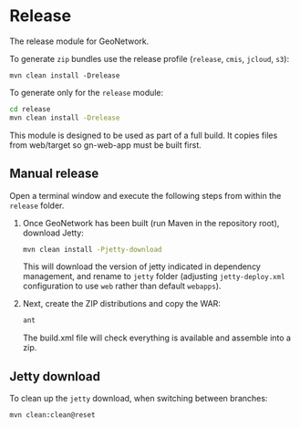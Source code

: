 Release
=======

The release module for GeoNetwork.

To generate ``zip`` bundles use the release profile (``release``, ``cmis``, ``jcloud``, ``s3``):
```
mvn clean install -Drelease
```

To generate only for the ``release`` module:
```bash
cd release
mvn clean install -Drelease
```

This module is designed to be used as part of a full build. It copies files from web/target so gn-web-app must be built first.

## Manual release

Open a terminal window and execute the following steps from within the ``release`` folder.

1. Once GeoNetwork has been built (run Maven in the repository root), download Jetty:

   ```bash
   mvn clean install -Pjetty-download
   ```
   
   This will download the version of jetty indicated in dependency management, and rename to ``jetty`` folder
   (adjusting ``jetty-deploy.xml`` configuration to use `web` rather than default ``webapps``).

2. Next, create the ZIP distributions and copy the WAR:

   ```bash
   ant
   ```
   
   The build.xml file will check everything is available and assemble into a zip.

## Jetty download

To clean up the ``jetty`` download, when switching between branches:

```bash
mvn clean:clean@reset
```

